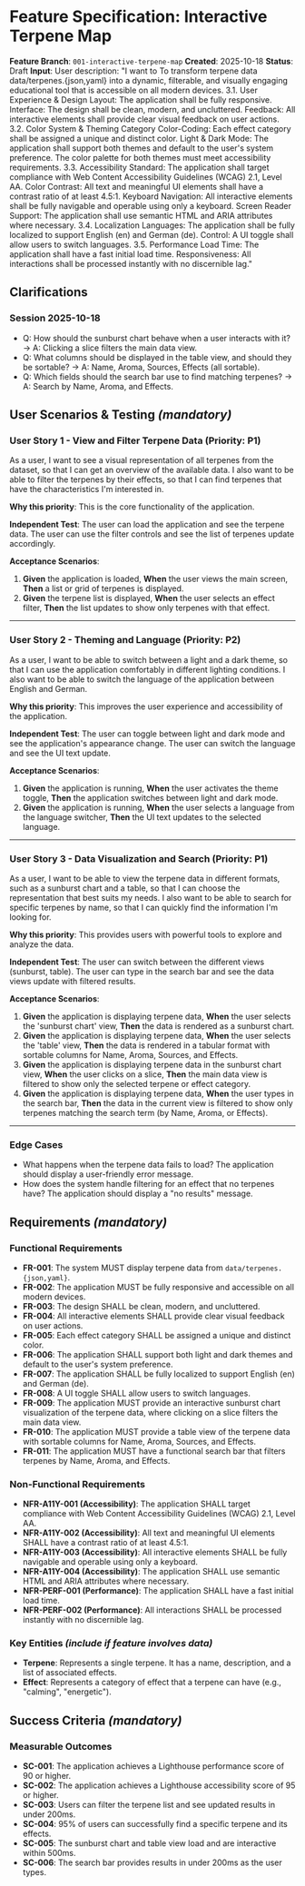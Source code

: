 # Feature Specification: Interactive Terpene Map

**Feature Branch**: `001-interactive-terpene-map`
**Created**: 2025-10-18
**Status**: Draft
**Input**: User description: "I want to To transform terpene data data/terpenes.{json,yaml} into a dynamic, filterable, and visually engaging educational tool that is accessible on all modern devices. 3.1. User Experience & Design Layout: The application shall be fully responsive. Interface: The design shall be clean, modern, and uncluttered. Feedback: All interactive elements shall provide clear visual feedback on user actions. 3.2. Color System & Theming Category Color-Coding: Each effect category shall be assigned a unique and distinct color. Light & Dark Mode: The application shall support both themes and default to the user's system preference. The color palette for both themes must meet accessibility requirements. 3.3. Accessibility Standard: The application shall target compliance with Web Content Accessibility Guidelines (WCAG) 2.1, Level AA. Color Contrast: All text and meaningful UI elements shall have a contrast ratio of at least 4.5:1. Keyboard Navigation: All interactive elements shall be fully navigable and operable using only a keyboard. Screen Reader Support: The application shall use semantic HTML and ARIA attributes where necessary. 3.4. Localization Languages: The application shall be fully localized to support English (en) and German (de). Control: A UI toggle shall allow users to switch languages. 3.5. Performance Load Time: The application shall have a fast initial load time. Responsiveness: All interactions shall be processed instantly with no discernible lag."

## Clarifications

### Session 2025-10-18

- Q: How should the sunburst chart behave when a user interacts with it? → A: Clicking a slice filters the main data view.
- Q: What columns should be displayed in the table view, and should they be sortable? → A: Name, Aroma, Sources, Effects (all sortable).
- Q: Which fields should the search bar use to find matching terpenes? → A: Search by Name, Aroma, and Effects.

## User Scenarios & Testing *(mandatory)*

### User Story 1 - View and Filter Terpene Data (Priority: P1)

As a user, I want to see a visual representation of all terpenes from the dataset, so that I can get an overview of the available data. I also want to be able to filter the terpenes by their effects, so that I can find terpenes that have the characteristics I'm interested in.

**Why this priority**: This is the core functionality of the application.

**Independent Test**: The user can load the application and see the terpene data. The user can use the filter controls and see the list of terpenes update accordingly.

**Acceptance Scenarios**:

1. **Given** the application is loaded, **When** the user views the main screen, **Then** a list or grid of terpenes is displayed.
2. **Given** the terpene list is displayed, **When** the user selects an effect filter, **Then** the list updates to show only terpenes with that effect.

---

### User Story 2 - Theming and Language (Priority: P2)

As a user, I want to be able to switch between a light and a dark theme, so that I can use the application comfortably in different lighting conditions. I also want to be able to switch the language of the application between English and German.

**Why this priority**: This improves the user experience and accessibility of the application.

**Independent Test**: The user can toggle between light and dark mode and see the application's appearance change. The user can switch the language and see the UI text update.

**Acceptance Scenarios**:

1. **Given** the application is running, **When** the user activates the theme toggle, **Then** the application switches between light and dark mode.
2. **Given** the application is running, **When** the user selects a language from the language switcher, **Then** the UI text updates to the selected language.

---

### User Story 3 - Data Visualization and Search (Priority: P1)

As a user, I want to be able to view the terpene data in different formats, such as a sunburst chart and a table, so that I can choose the representation that best suits my needs. I also want to be able to search for specific terpenes by name, so that I can quickly find the information I'm looking for.

**Why this priority**: This provides users with powerful tools to explore and analyze the data.

**Independent Test**: The user can switch between the different views (sunburst, table). The user can type in the search bar and see the data views update with filtered results.

**Acceptance Scenarios**:

1. **Given** the application is displaying terpene data, **When** the user selects the 'sunburst chart' view, **Then** the data is rendered as a sunburst chart.
2. **Given** the application is displaying terpene data, **When** the user selects the 'table' view, **Then** the data is rendered in a tabular format with sortable columns for Name, Aroma, Sources, and Effects.
3. **Given** the application is displaying terpene data in the sunburst chart view, **When** the user clicks on a slice, **Then** the main data view is filtered to show only the selected terpene or effect category.
4. **Given** the application is displaying terpene data, **When** the user types in the search bar, **Then** the data in the current view is filtered to show only terpenes matching the search term (by Name, Aroma, or Effects).

---

### Edge Cases

- What happens when the terpene data fails to load? The application should display a user-friendly error message.
- How does the system handle filtering for an effect that no terpenes have? The application should display a "no results" message.

## Requirements *(mandatory)*

### Functional Requirements

- **FR-001**: The system MUST display terpene data from `data/terpenes.{json,yaml}`.
- **FR-002**: The application MUST be fully responsive and accessible on all modern devices.
- **FR-003**: The design SHALL be clean, modern, and uncluttered.
- **FR-004**: All interactive elements SHALL provide clear visual feedback on user actions.
- **FR-005**: Each effect category SHALL be assigned a unique and distinct color.
- **FR-006**: The application SHALL support both light and dark themes and default to the user's system preference.
- **FR-007**: The application SHALL be fully localized to support English (en) and German (de).
- **FR-008**: A UI toggle SHALL allow users to switch languages.
- **FR-009**: The application MUST provide an interactive sunburst chart visualization of the terpene data, where clicking on a slice filters the main data view.
- **FR-010**: The application MUST provide a table view of the terpene data with sortable columns for Name, Aroma, Sources, and Effects.
- **FR-011**: The application MUST have a functional search bar that filters terpenes by Name, Aroma, and Effects.

### Non-Functional Requirements

- **NFR-A11Y-001 (Accessibility)**: The application SHALL target compliance with Web Content Accessibility Guidelines (WCAG) 2.1, Level AA.
- **NFR-A11Y-002 (Accessibility)**: All text and meaningful UI elements SHALL have a contrast ratio of at least 4.5:1.
- **NFR-A11Y-003 (Accessibility)**: All interactive elements SHALL be fully navigable and operable using only a keyboard.
- **NFR-A11Y-004 (Accessibility)**: The application SHALL use semantic HTML and ARIA attributes where necessary.
- **NFR-PERF-001 (Performance)**: The application SHALL have a fast initial load time.
- **NFR-PERF-002 (Performance)**: All interactions SHALL be processed instantly with no discernible lag.

### Key Entities *(include if feature involves data)*

- **Terpene**: Represents a single terpene. It has a name, description, and a list of associated effects.
- **Effect**: Represents a category of effect that a terpene can have (e.g., "calming", "energetic").

## Success Criteria *(mandatory)*

### Measurable Outcomes

- **SC-001**: The application achieves a Lighthouse performance score of 90 or higher.
- **SC-002**: The application achieves a Lighthouse accessibility score of 95 or higher.
- **SC-003**: Users can filter the terpene list and see updated results in under 200ms.
- **SC-004**: 95% of users can successfully find a specific terpene and its effects.
- **SC-005**: The sunburst chart and table view load and are interactive within 500ms.
- **SC-006**: The search bar provides results in under 200ms as the user types.
